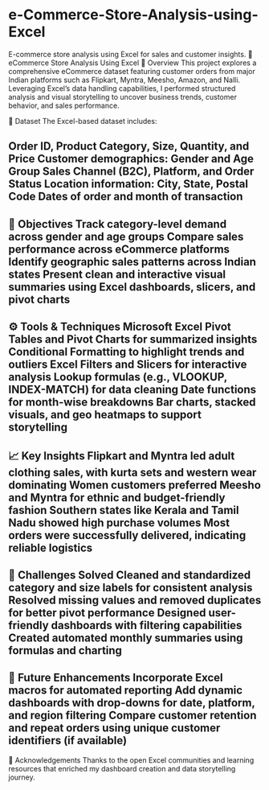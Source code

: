 # e-Commerce-Store-Analysis-using-Excel
E-commerce store analysis using Excel for sales and customer insights.
🛒 eCommerce Store Analysis Using Excel
📌 Overview
This project explores a comprehensive eCommerce dataset featuring customer orders from major Indian platforms such as Flipkart, Myntra, Meesho, Amazon, and Nalli. Leveraging Excel’s data handling capabilities, I performed structured analysis and visual storytelling to uncover business trends, customer behavior, and sales performance.

📂 Dataset
The Excel-based dataset includes:

Order ID, Product Category, Size, Quantity, and Price
Customer demographics: Gender and Age Group
Sales Channel (B2C), Platform, and Order Status
Location information: City, State, Postal Code
Dates of order and month of transaction
--
🎯 Objectives
Track category-level demand across gender and age groups
Compare sales performance across eCommerce platforms
Identify geographic sales patterns across Indian states
Present clean and interactive visual summaries using Excel dashboards, slicers, and pivot charts
--
⚙️ Tools & Techniques
Microsoft Excel
Pivot Tables and Pivot Charts for summarized insights
Conditional Formatting to highlight trends and outliers
Excel Filters and Slicers for interactive analysis
Lookup formulas (e.g., VLOOKUP, INDEX-MATCH) for data cleaning
Date functions for month-wise breakdowns
Bar charts, stacked visuals, and geo heatmaps to support storytelling
--
📈 Key Insights
Flipkart and Myntra led adult clothing sales, with kurta sets and western wear dominating
Women customers preferred Meesho and Myntra for ethnic and budget-friendly fashion
Southern states like Kerala and Tamil Nadu showed high purchase volumes
Most orders were successfully delivered, indicating reliable logistics
--
🔧 Challenges Solved
Cleaned and standardized category and size labels for consistent analysis
Resolved missing values and removed duplicates for better pivot performance
Designed user-friendly dashboards with filtering capabilities
Created automated monthly summaries using formulas and charting
--
🚀 Future Enhancements
Incorporate Excel macros for automated reporting
Add dynamic dashboards with drop-downs for date, platform, and region filtering
Compare customer retention and repeat orders using unique customer identifiers (if available)
--
🙌 Acknowledgements
Thanks to the open Excel communities and learning resources that enriched my dashboard creation and data storytelling journey.
